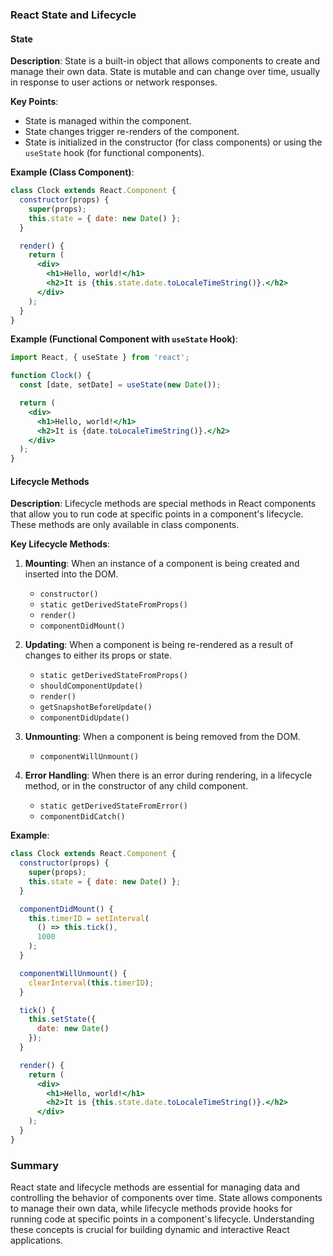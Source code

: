 ### React State and Lifecycle

#### State

**Description**: State is a built-in object that allows components to create and manage their own data. State is mutable and can change over time, usually in response to user actions or network responses.

**Key Points**:
- State is managed within the component.
- State changes trigger re-renders of the component.
- State is initialized in the constructor (for class components) or using the `useState` hook (for functional components).

**Example (Class Component)**:
```jsx
class Clock extends React.Component {
  constructor(props) {
    super(props);
    this.state = { date: new Date() };
  }

  render() {
    return (
      <div>
        <h1>Hello, world!</h1>
        <h2>It is {this.state.date.toLocaleTimeString()}.</h2>
      </div>
    );
  }
}
```

**Example (Functional Component with `useState` Hook)**:
```jsx
import React, { useState } from 'react';

function Clock() {
  const [date, setDate] = useState(new Date());

  return (
    <div>
      <h1>Hello, world!</h1>
      <h2>It is {date.toLocaleTimeString()}.</h2>
    </div>
  );
}
```

#### Lifecycle Methods

**Description**: Lifecycle methods are special methods in React components that allow you to run code at specific points in a component's lifecycle. These methods are only available in class components.

**Key Lifecycle Methods**:

1. **Mounting**: When an instance of a component is being created and inserted into the DOM.
   - `constructor()`
   - `static getDerivedStateFromProps()`
   - `render()`
   - `componentDidMount()`

2. **Updating**: When a component is being re-rendered as a result of changes to either its props or state.
   - `static getDerivedStateFromProps()`
   - `shouldComponentUpdate()`
   - `render()`
   - `getSnapshotBeforeUpdate()`
   - `componentDidUpdate()`

3. **Unmounting**: When a component is being removed from the DOM.
   - `componentWillUnmount()`

4. **Error Handling**: When there is an error during rendering, in a lifecycle method, or in the constructor of any child component.
   - `static getDerivedStateFromError()`
   - `componentDidCatch()`

**Example**:
```jsx
class Clock extends React.Component {
  constructor(props) {
    super(props);
    this.state = { date: new Date() };
  }

  componentDidMount() {
    this.timerID = setInterval(
      () => this.tick(),
      1000
    );
  }

  componentWillUnmount() {
    clearInterval(this.timerID);
  }

  tick() {
    this.setState({
      date: new Date()
    });
  }

  render() {
    return (
      <div>
        <h1>Hello, world!</h1>
        <h2>It is {this.state.date.toLocaleTimeString()}.</h2>
      </div>
    );
  }
}
```

### Summary
React state and lifecycle methods are essential for managing data and controlling the behavior of components over time. State allows components to manage their own data, while lifecycle methods provide hooks for running code at specific points in a component's lifecycle. Understanding these concepts is crucial for building dynamic and interactive React applications.